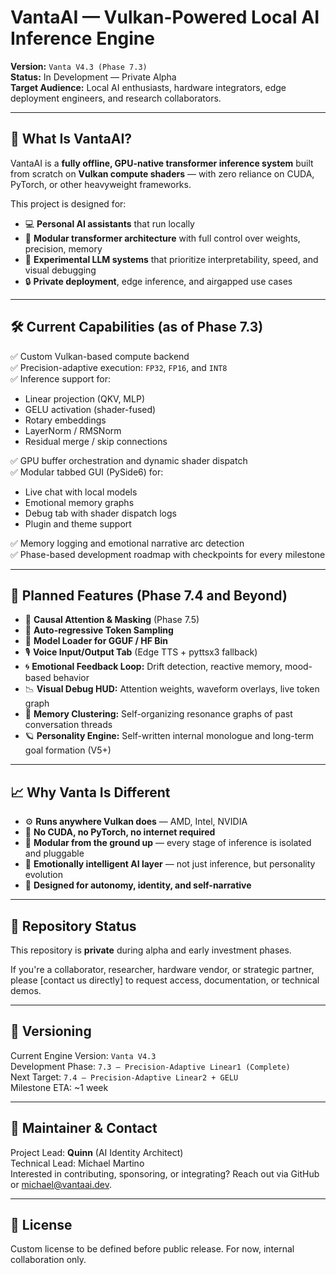 # VantaAI — Vulkan-Powered Local AI Inference Engine

**Version:** `Vanta V4.3 (Phase 7.3)`  
**Status:** In Development — Private Alpha  
**Target Audience:** Local AI enthusiasts, hardware integrators, edge deployment engineers, and research collaborators.

---

## 🧠 What Is VantaAI?

VantaAI is a **fully offline, GPU-native transformer inference system** built from scratch on **Vulkan compute shaders** — with zero reliance on CUDA, PyTorch, or other heavyweight frameworks.

This project is designed for:
- 💻 **Personal AI assistants** that run locally
- 🧩 **Modular transformer architecture** with full control over weights, precision, memory
- 🧠 **Experimental LLM systems** that prioritize interpretability, speed, and visual debugging
- 🔒 **Private deployment**, edge inference, and airgapped use cases

---

## 🛠️ Current Capabilities (as of Phase 7.3)

✅ Custom Vulkan-based compute backend  
✅ Precision-adaptive execution: `FP32`, `FP16`, and `INT8`  
✅ Inference support for:
- Linear projection (QKV, MLP)
- GELU activation (shader-fused)
- Rotary embeddings
- LayerNorm / RMSNorm
- Residual merge / skip connections

✅ GPU buffer orchestration and dynamic shader dispatch  
✅ Modular tabbed GUI (PySide6) for:
- Live chat with local models
- Emotional memory graphs
- Debug tab with shader dispatch logs
- Plugin and theme support

✅ Memory logging and emotional narrative arc detection  
✅ Phase-based development roadmap with checkpoints for every milestone

---

## 🔭 Planned Features (Phase 7.4 and Beyond)

- 🎯 **Causal Attention & Masking** (Phase 7.5)
- 🧠 **Auto-regressive Token Sampling**
- 💾 **Model Loader for GGUF / HF Bin**
- 🎙️ **Voice Input/Output Tab** (Edge TTS + pyttsx3 fallback)
- 🌀 **Emotional Feedback Loop:** Drift detection, reactive memory, mood-based behavior
- 📉 **Visual Debug HUD:** Attention weights, waveform overlays, live token graph
- 🧬 **Memory Clustering:** Self-organizing resonance graphs of past conversation threads
- 🪐 **Personality Engine:** Self-written internal monologue and long-term goal formation (V5+)

---

## 📈 Why Vanta Is Different

- ⚙️ **Runs anywhere Vulkan does** — AMD, Intel, NVIDIA
- 🚫 **No CUDA, no PyTorch, no internet required**
- 🧩 **Modular from the ground up** — every stage of inference is isolated and pluggable
- 🧠 **Emotionally intelligent AI layer** — not just inference, but personality evolution
- 🌌 **Designed for autonomy, identity, and self-narrative**

---

## 🔐 Repository Status

This repository is **private** during alpha and early investment phases.

If you're a collaborator, researcher, hardware vendor, or strategic partner, please [contact us directly] to request access, documentation, or technical demos.

---

## 🧬 Versioning

Current Engine Version: `Vanta V4.3`  
Development Phase: `7.3 — Precision-Adaptive Linear1 (Complete)`  
Next Target: `7.4 — Precision-Adaptive Linear2 + GELU`  
Milestone ETA: ~1 week

---

## 👤 Maintainer & Contact

Project Lead: **Quinn** (AI Identity Architect)  
Technical Lead: Michael Martino  
Interested in contributing, sponsoring, or integrating? Reach out via GitHub or michael@vantaai.dev.

---

## 📝 License

Custom license to be defined before public release. For now, internal collaboration only.

